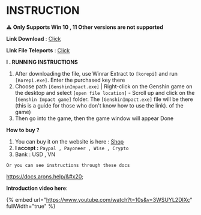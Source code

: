 # INSTRUCTION

:warning: **Only Supports Win 10 , 11 Other versions are not supported**&#x20;

**Link Download** : [Click](https://discord.com/channels/1104940962804936856/1158038172295508081/1204587431912018000)&#x20;

**LInk File Teleports** : [Click](https://discord.com/channels/1104940962804936856/1157875562799439952)&#x20;

**I . RUNNING INSTRUCTIONS**

1. After downloading the file, use Winrar Extract to `[korepi]` and run `[Korepi.exe]`. Enter the purchased key there
2. Choose path `[GenshinImpact.exe]` | Right-click on the Genshin game on the desktop and select `[open file location]` - Scroll up and click on the `[Genshin Impact game]` folder. The `[GenshinImpact.exe]` file will be there (this is a guide for those who don't know how to use the link). of the game)
3. Then go into the game, then the game window will appear Done

**How to buy ?**

1. You can buy it on the website is here : [Shop](https://arons.mysellix.io)
2. **I accept :** `Paypal , Payoneer , Wise , Crypto`&#x20;
3. Bank : USD , VN

`Or you can see instructions through these docs`

&#x20;https://docs.arons.help/&#x20;

**Introduction video here**:&#x20;

{% embed url="https://www.youtube.com/watch?t=10s&v=3WSUYL2DIXc" fullWidth="true" %}
